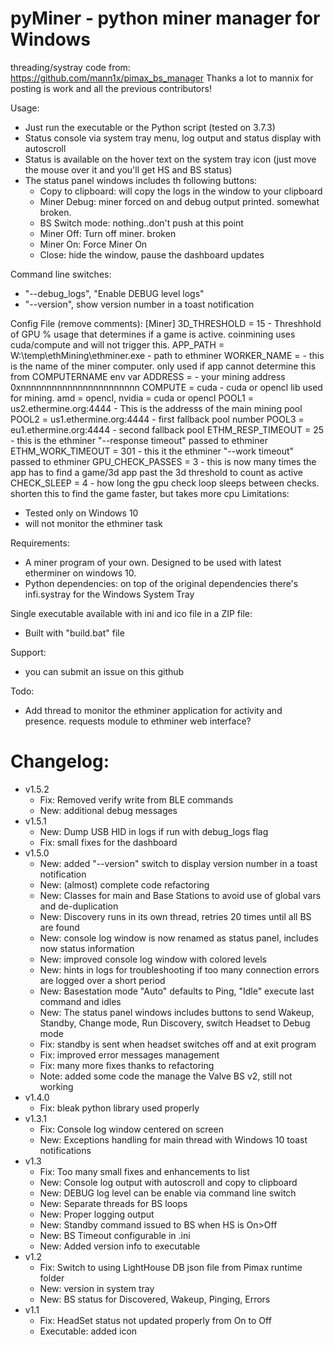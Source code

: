 # pyMiner - python miner manager for Windows

threading/systray code from:
https://github.com/mann1x/pimax_bs_manager
Thanks a lot to mannix for posting is work and all the previous contributors!

Usage:
- Just run the executable or the Python script (tested on 3.7.3) 
- Status console via system tray menu, log output and status display with autoscroll
- Status is available on the hover text on the system tray icon (just move the mouse over it and you'll get HS and BS status)
- The status panel windows includes th following buttons:
  - Copy to clipboard: will copy the logs in the window to your clipboard
  - Miner Debug: miner forced on and debug output printed.  somewhat broken.
  - BS Switch mode: nothing..don't push at this point
  - Miner Off: Turn off miner. broken
  - Miner On: Force Miner On
  - Close: hide the window, pause the dashboard updates


Command line switches:
- "--debug_logs", "Enable DEBUG level logs"
- "--version", show version  number in a toast notification

Config File (remove comments):
[Miner]
3D_THRESHOLD = 15  - Threshhold of GPU % usage that determines if a game is active.  coinmining uses cuda/compute and will not trigger this.
APP_PATH = W:\temp\ethMining\ethminer.exe - path to ethminer
WORKER_NAME = <Name> -  this is the name of the miner computer.  only used if app cannot determine this from COMPUTERNAME env var
ADDRESS = <user Ethereum address>  -  your mining address 0xnnnnnnnnnnnnnnnnnnnnnnn
COMPUTE = cuda - cuda or opencl lib used for mining.  amd = opencl, nvidia = cuda or opencl
POOL1 = us2.ethermine.org:4444 - This is the addresss of the main mining pool
POOL2 = us1.ethermine.org:4444  - first fallback pool number
POOL3 = eu1.ethermine.org:4444  - second fallback pool
ETHM_RESP_TIMEOUT = 25  - this is the ethminer "--response timeout" passed to ethminer
ETHM_WORK_TIMEOUT = 301  - this it the ethminer "--work timeout" passed to ethminer
GPU_CHECK_PASSES = 3  - this is now many times the app has to find a game/3d app past the 3d threshold to count as active
CHECK_SLEEP = 4  - how long the gpu check loop sleeps between checks.  shorten this to find the game faster, but takes more cpu
Limitations:
- Tested only on Windows 10
- will not monitor the ethminer task

Requirements:
- A miner program of your own.  Designed to be used with latest etherminer on windows 10.
- Python dependencies: on top of the original dependencies there's infi.systray for the Windows System Tray

Single executable available with ini and ico file in a ZIP file:
- Built with "build.bat" file

Support:
- you can submit an issue on this github

Todo:
- Add thread to monitor the ethminer application for activity and presence.  requests module to ethminer web interface?

# Changelog:
- v1.5.2
    - Fix: Removed verify write from BLE commands
    - New: additional debug messages
- v1.5.1
    - New: Dump USB HID in logs if run with debug_logs flag
    - Fix: small fixes for the dashboard
- v1.5.0
    - New: added "--version" switch to display version number in a toast notification
    - New: (almost) complete code refactoring
    - New: Classes for main and Base Stations to avoid use of global vars and de-duplication
    - New: Discovery runs in its own thread, retries 20 times until all BS are found
    - New: console log window is now renamed as status panel, includes now status information
    - New: improved console log window with colored levels
    - New: hints in logs for troubleshooting if too many connection errors are logged over a short period
    - New: Basestation mode "Auto" defaults to Ping, "Idle" execute last command and idles
    - New: The status panel windows includes buttons to send Wakeup, Standby, Change mode, Run Discovery, switch Headset to Debug mode
    - Fix: standby is sent when headset switches off and at exit program
    - Fix: improved error messages management
    - Fix: many more fixes thanks to refactoring
    - Note: added some code the manage the Valve BS v2, still not working
 - v1.4.0
    - Fix: bleak python library used properly
- v1.3.1
    - Fix: Console log window centered on screen 
    - New: Exceptions handling for main thread with Windows 10 toast notifications
- v1.3
    - Fix: Too many small fixes and enhancements to list 
    - New: Console log output with autoscroll and copy to clipboard
    - New: DEBUG log level can be enable via command line switch
    - New: Separate threads for BS loops
    - New: Proper logging output
    - New: Standby command issued to BS when HS is On>Off
    - New: BS Timeout configurable in .ini
    - New: Added version info to executable
- v1.2
    - Fix: Switch to using LightHouse DB json file from Pimax runtime folder 
    - New: version in system tray
    - New: BS status for Discovered, Wakeup, Pinging, Errors
- v1.1
    - Fix: HeadSet status not updated properly from On to Off
    - Executable: added icon
